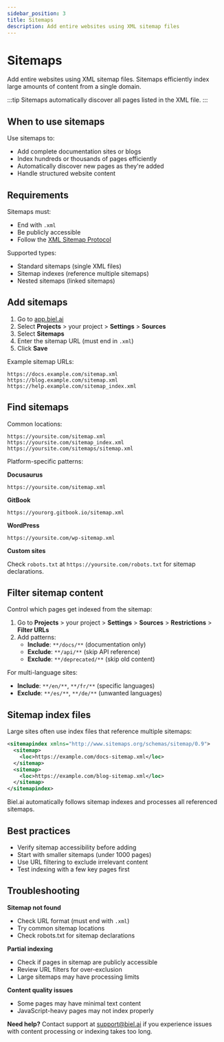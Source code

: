 ```yaml
---
sidebar_position: 3
title: Sitemaps
description: Add entire websites using XML sitemap files
---
```


# Sitemaps

Add entire websites using XML sitemap files. Sitemaps efficiently index large amounts of content from a single domain.

:::tip
Sitemaps automatically discover all pages listed in the XML file.
:::

## When to use sitemaps

Use sitemaps to:
- Add complete documentation sites or blogs
- Index hundreds or thousands of pages efficiently
- Automatically discover new pages as they're added
- Handle structured website content

## Requirements

Sitemaps must:
- End with `.xml`
- Be publicly accessible
- Follow the [XML Sitemap Protocol](https://www.sitemaps.org/)

Supported types:
- Standard sitemaps (single XML files)
- Sitemap indexes (reference multiple sitemaps)
- Nested sitemaps (linked sitemaps)

## Add sitemaps

1. Go to [app.biel.ai](https://app.biel.ai)
2. Select **Projects** > your project > **Settings** > **Sources**
3. Select **Sitemaps**
4. Enter the sitemap URL (must end in `.xml`)
5. Click **Save**

Example sitemap URLs:
```
https://docs.example.com/sitemap.xml
https://blog.example.com/sitemap.xml
https://help.example.com/sitemap_index.xml
```

## Find sitemaps

Common locations:
```
https://yoursite.com/sitemap.xml
https://yoursite.com/sitemap_index.xml
https://yoursite.com/sitemaps/sitemap.xml
```

Platform-specific patterns:

**Docusaurus**
```
https://yoursite.com/sitemap.xml
```

**GitBook**
```
https://yourorg.gitbook.io/sitemap.xml
```

**WordPress**
```
https://yoursite.com/wp-sitemap.xml
```

**Custom sites**

Check `robots.txt` at `https://yoursite.com/robots.txt` for sitemap declarations.

## Filter sitemap content

Control which pages get indexed from the sitemap:

1. Go to **Projects** > your project > **Settings** > **Sources** > **Restrictions** > **Filter URLs**
2. Add patterns:
   - **Include**: `**/docs/**` (documentation only)
   - **Exclude**: `**/api/**` (skip API reference)
   - **Exclude**: `**/deprecated/**` (skip old content)

For multi-language sites:
- **Include**: `**/en/**`, `**/fr/**` (specific languages)
- **Exclude**: `**/es/**`, `**/de/**` (unwanted languages)

## Sitemap index files

Large sites often use index files that reference multiple sitemaps:

```xml
<sitemapindex xmlns="http://www.sitemaps.org/schemas/sitemap/0.9">
  <sitemap>
    <loc>https://example.com/docs-sitemap.xml</loc>
  </sitemap>
  <sitemap>
    <loc>https://example.com/blog-sitemap.xml</loc>
  </sitemap>
</sitemapindex>
```

Biel.ai automatically follows sitemap indexes and processes all referenced sitemaps.

 
## Best practices

- Verify sitemap accessibility before adding
- Start with smaller sitemaps (under 1000 pages)
- Use URL filtering to exclude irrelevant content
- Test indexing with a few key pages first

## Troubleshooting

**Sitemap not found**
- Check URL format (must end with `.xml`)
- Try common sitemap locations
- Check robots.txt for sitemap declarations

**Partial indexing**
- Check if pages in sitemap are publicly accessible
- Review URL filters for over-exclusion
- Large sitemaps may have processing limits

**Content quality issues**
- Some pages may have minimal text content
- JavaScript-heavy pages may not index properly

**Need help?** Contact support at [support@biel.ai](mailto:support@biel.ai) if you experience issues with content processing or indexing takes too long.

